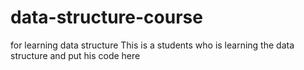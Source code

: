 # data-structure-course
for learning data structure
This is a students who is learning the data structure and put his code here
